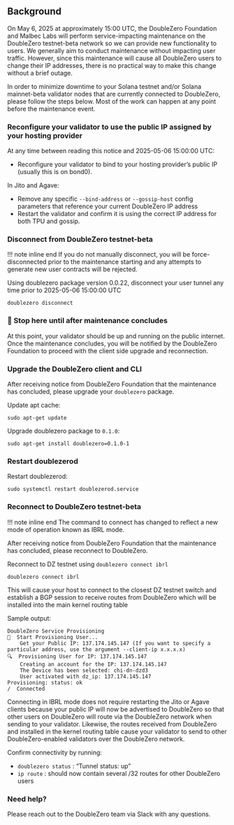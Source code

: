 ## Background

On May 6, 2025 at approximately 15:00 UTC, the DoubleZero Foundation and Malbec Labs will perform service-impacting maintenance on the DoubleZero testnet-beta network so we can provide new functionality to users.  We generally aim to conduct maintenance without impacting user traffic.  However, since this maintenance will cause all DoubleZero users to change their IP addresses, there is no practical way to make this change without a brief outage.

In order to minimize downtime to your Solana testnet and/or Solana mainnet-beta validator nodes that are currently connected to DoubleZero, please follow the steps below.  Most of the work can happen at any point before the maintenance event.


### Reconfigure your validator to use the public IP assigned by your hosting provider

At any time between reading this notice and 2025-05-06 15:00:00 UTC:
- Reconfigure your validator to bind to your hosting provider’s public IP (usually this is on bond0).

In Jito and Agave:

- Remove any specific `--bind-address` or `--gossip-host` config parameters that reference your current DoubleZero IP address
- Restart the validator and confirm it is using the correct IP address for both TPU and gossip.


### Disconnect from DoubleZero testnet-beta
!!! note inline end
    If you do not manually disconnect, you will be force-disconnected prior to the maintenance starting and any attempts to generate new user contracts will be rejected.

Using doublezero package version 0.0.22, disconnect your user tunnel any time prior to 2025-05-06 15:00:00 UTC

```
doublezero disconnect
```

### &#x1F6A7; Stop here until after maintenance concludes

At this point, your validator should be up and running on the public internet.  Once the maintenance concludes, you will be notified by the DoubleZero Foundation to proceed with the client side upgrade and reconnection.


### Upgrade the DoubleZero client and CLI

After receiving notice from DoubleZero Foundation that the maintenance has concluded, please upgrade your `doublezero` package.

Update apt cache:
```
sudo apt-get update
```

Upgrade doublezero package to `0.1.0`:
```
sudo apt-get install doublezero=0.1.0-1
```

### Restart doublezerod

Restart doublezerod:
```
sudo systemctl restart doublezerod.service
```


### Reconnect to DoubleZero testnet-beta
!!! note inline end
	The command to connect has changed to reflect a new mode of operation known as IBRL mode.

After receiving notice from DoubleZero Foundation that the maintenance has concluded, please reconnect to DoubleZero.  

Reconnect to DZ testnet using `doublezero connect ibrl`

```
doublezero connect ibrl
```

This will cause your host to connect to the closest DZ testnet switch and establish a BGP session to receive routes from DoubleZero which will be installed into the main kernel routing table

Sample output:
```
DoubleZero Service Provisioning
🔗  Start Provisioning User...
    Get your Public IP: 137.174.145.147 (If you want to specify a particular address, use the argument --client-ip x.x.x.x)
🔍  Provisioning User for IP: 137.174.145.147
    Creating an account for the IP: 137.174.145.147
    The Device has been selected: chi-dn-dzd3 
    User activated with dz_ip: 137.174.145.147
Provisioning: status: ok
/  Connected  
```

Connecting in IBRL mode does not require restarting the Jito or Agave clients because your public IP will now be advertised to DoubleZero so that other users on DoubleZero will route via the DoubleZero network when sending to your validator.  Likewise, the routes received from DoubleZero and installed in the kernel routing table cause your validator to send to other DoubleZero-enabled validators over the DoubleZero network.

Confirm connectivity by running:

- `doublezero status` : “Tunnel status: up”
- `ip route` : should now contain several /32 routes for other DoubleZero users


### Need help?

Please reach out to the DoubleZero team via Slack with any questions.
